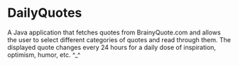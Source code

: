DailyQuotes
===========

A Java application that fetches quotes from BrainyQuote.com and allows the user to select different categories of quotes and
read through them. The displayed quote changes every 24 hours for a daily dose of inspiration, optimism, humor, etc. ^_^
